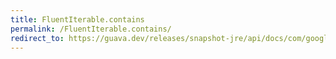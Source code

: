 ```yaml
---
title: FluentIterable.contains
permalink: /FluentIterable.contains/
redirect_to: https://guava.dev/releases/snapshot-jre/api/docs/com/google/common/collect/FluentIterable.html#contains-java.lang.Object-
---
```

